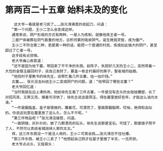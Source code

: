 # 第两百二十五章 始料未及的变化
        这大爷一看就是老刁民了….…张元清满意的收起刀，问道：
       “第一个问题，王小二怎么会变成这样。
       通常来说，阴尸形成的方式有两种，一是人为炼制，就像他炼王者一号。
       二是尸体被葬在阴气极重的地方，日积月累的吸收阴气，诞生微弱灵智，成为僵尸。
       王小二不符合第二种，若是第一种的话，能把一个普通的村民，炼成如此强大的阴尸，甚至超过了亡者一号。
       这手段有点惊悚。
       老大爷痛心疾首道：
       “还不是因为他下墓，带回来了不干净的东西。前阵子，失踪好几天的王小二，突然带着一大包的金银玉器回村子，说自己发财了，要盖一栋全村最好的房子，娶省城的姑娘。
       “他找村子里教书的徐先生，说帮忙看几件古董，估一估价钱。”
       古董……．张元没去纠结王小二变成阴尸的问题，道：“他带回了哪些古董？”
       老大爷回忆道：
       “当时我就在边上凑热闹，他给徐先生看了三件古董，一件是没有舌头的女娃娃雕塑，长了对招风耳，又黑又亮，摸着可凉快了，徐先生说这是阴玉，得在墓里放好些年，才能这么油光水滑。”
       “一件是胭脂盒，盒子是银做的，雕着花，可漂亮了，里面那胭脂啊，哎呦，艳得和血似的。你说这玩意在墓里放了这么久，怎么不干呢。"
       “第三件物品呢？”张元清没接茬，问道。
       “一面铜镜，灰扑扑的，嵌了几颗漂亮的石头，徐先生说那是宝石。可惜了，那面镜子照不了人，不然可以卖给省城阔绰人家的太太。”
       得，这三件东西没一个是活人用的，王小ニ可真会挑……张元清忍不住吐槽。
       “那三件东西，被王小二卖了？”他想起自己刚才在屋子里搜了半天，一无所获。
       老大爷点点头，又摇揺头：